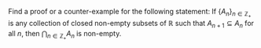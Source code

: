 Find a proof or a counter-example for the following statement: If ${} \{A_{n}\}_{n \in \mathbb{Z}_{+}} {}$ is any collection of closed non-empty subsets of $\mathbb{R}$ such that $A_{n+1} \subseteq A_{n}$ for all $n$, then $\displaystyle\bigcap_{n\in \mathbb{Z}_{+}} A_{n}$ is non-empty.

